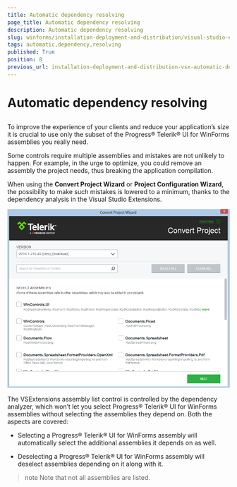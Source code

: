 ```yaml
---
title: Automatic dependency resolving
page_title: Automatic dependency resolving
description: Automatic dependency resolving
slug: winforms/installation-deployment-and-distribution/visual-studio-extensions/automatic-dependency-resolving
tags: automatic,dependency,resolving
published: True
position: 8
previous_url: installation-deployment-and-distribution-vsx-automatic-dependency-resolving
---
```


# Automatic dependency resolving

## 

To improve the experience of your clients and reduce your application’s size it is crucial to use only the subset of the Progress&reg; Telerik&reg; UI for WinForms assemblies you really need.

Some controls require multiple assemblies and mistakes are not unlikely to happen. For example, in the urge to optimize, you could remove an assembly the project needs, thus breaking the application compilation.

When using the __Convert Project Wizard__ or __Project Configuration Wizard__, the possibility to make such mistakes is lowered to a minimum, thanks to the dependency analysis in the Visual Studio Extensions. 

![installation-deployment-and-distribution-vsx-convert-project 001](images/installation-deployment-and-distribution-vsx-convert-project001.png)

The VSExtensions assembly list control is controlled by the dependency analyzer, which won’t let you select Progress&reg; Telerik&reg; UI for WinForms assemblies without selecting the assemblies they depend on. Both the aspects are covered:

* Selecting a Progress&reg; Telerik&reg; UI for WinForms assembly will automatically select the additional assemblies it depends on as well.

* Deselecting a Progress&reg; Telerik&reg; UI for WinForms assembly will deselect assemblies depending on it along with it.
            
>note Note that not all assemblies are listed.